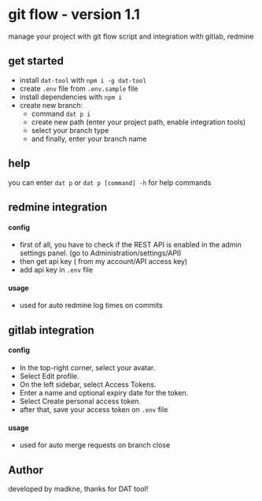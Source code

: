 # git flow - version 1.1

manage your project with git flow script and integration with gitlab, redmine

## get started

- install `dat-tool` with `npm i -g dat-tool`
- create `.env` file from `.env.sample` file
- install dependencies with `npm i`
- create new branch:
    - command `dat p i`
    - create new path (enter your project path, enable integration tools)
    - select your branch type
    - and finally, enter your branch name

## help

you can enter `dat p` or `dat p [command] -h` for help commands
## redmine integration


#### config
- first of all, you have to check if the REST API is enabled in the admin settings panel. (go to Administration/settings/API)
- then get api key ( from my account/API access key) 
- add api key in `.env` file

#### usage

- used for auto redmine log times on commits

## gitlab integration


#### config
- In the top-right corner, select your avatar.
- Select Edit profile.
- On the left sidebar, select Access Tokens.
- Enter a name and optional expiry date for the token.
- Select Create personal access token.
- after that, save your access token on `.env` file

#### usage

- used for auto merge requests on branch close

## Author

developed by madkne, thanks for DAT tool!